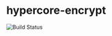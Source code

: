 # hypercore-encrypt

![Build Status](https://github.com/Telios-org/hypercore-encrypt/actions/workflows/test-node.yml/badge.svg)
